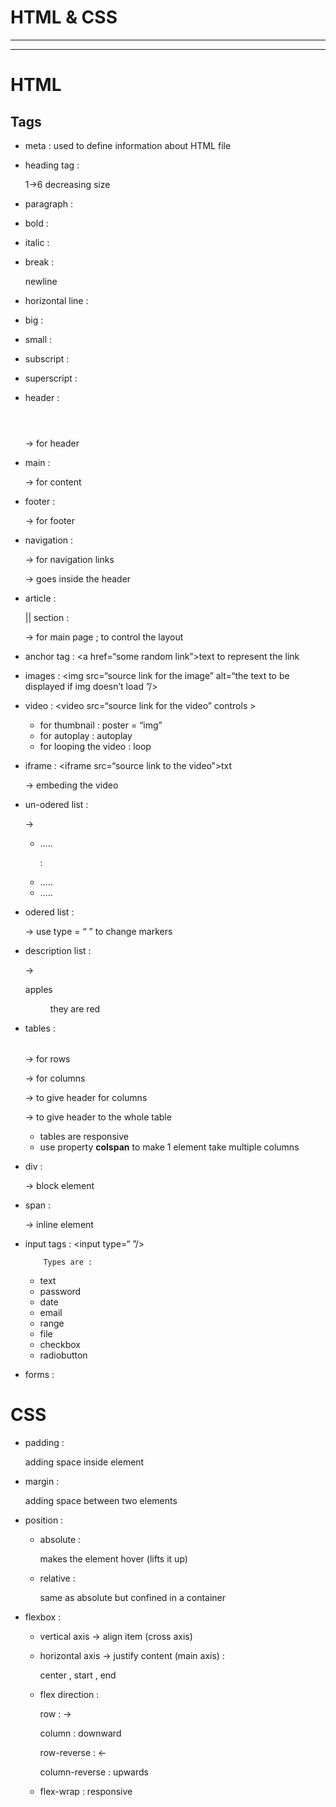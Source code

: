 # HTML & CSS

---

---

# HTML

## Tags

- meta : used to define information about HTML file
- heading tag : <h></h>
    
    1→6 decreasing size
    
- paragraph : <p></p>
- bold : <b></b>
- italic : <i></i>
- break : </br>
    
    newline
    
- horizontal line : </hr>
- big : <big></big>
- small : <small></small>
- subscript : <sub></sub>
- superscript : <sup></sup>
- header : <header></header>
    
    → for header
    
- main : <main></main>
    
    → for content
    
- footer : <footer></footer>
    
    → for footer 
    
- navigation : <nav></nav>
    
    → for navigation links 
    
    → goes inside the header
    
- article : <article></article> || section : <section></section>
    
    → for main page ; to control the layout
    
- anchor tag : <a href=“some random link”>text to represent the link</a>
- images : <img src=“source link for the image” alt=“the text to be displayed if img doesn’t load ”/>
- video : <video src=“source link for the video” controls > </video>
    - for thumbnail : poster = “img”
    - for autoplay : autoplay
    - for looping the video : loop
- iframe : <iframe src=“source link to the video”>txt</iframe>
    
    → embeding the video 
    
- un-odered list : <ul></ul>
    
    → <ul>
    
    <li> ….. </li>
    
    :
    
    <li> ….. </li>
    
    <li> ….. </li>
    
    </ul>
    
- odered list : <ol></ol>
    
    → use type = “ ” to change markers 
    
- description list : <dl></dl>
    
    →  <dt> apples </dt>
    
    <dd> they are red </dd>
    
- tables : <table></table>
    
    → <tr></tr> for rows 
    
    → <td></td> for columns
    
    → <th></th> to give header for columns
    
    → <caption></caption> to give header to the whole table 
    
    - tables are responsive
    - use property **colspan** to make 1 element take multiple columns
- div : <div></div>
    
    → block element
    
- span : <span></span>
    
    → inline element 
    
- input tags : <input type=“ ”/>
    
          Types are :
    
    - text
    - password
    - date
    - email
    - range
    - file
    - checkbox
    - radiobutton
- forms : <form></form>

# CSS

- padding :
    
    adding space inside element 
    
- margin :
    
    adding space between two elements 
    
- position :
    - absolute :
        
        makes the element hover (lifts it up)
        
    - relative :
        
        same as absolute but confined in a container 
        
- flexbox :
    - vertical axis → align item (cross axis)
    - horizontal axis → justify content (main axis) :
        
        center , start , end  
        
    - flex direction :
        
        row : →
        
        column : downward 
        
        row-reverse : ←
        
        column-reverse : upwards 
        
    - flex-wrap : responsive